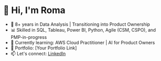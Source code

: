 # 👋 Hi, I'm Roma
- 🧠 8+ years in Data Analysis | Transitioning into Product Ownership
- 📊 Skilled in SQL, Tableau, Power BI, Python, Agile (CSM, CSPO), and PMP-in-progress
- 🌱 Currently learning: AWS Cloud Practitioner | AI for Product Owners
- 📁 Portfolio: [Your Portfolio Link]
- 📫 Let's connect: [LinkedIn](https://linkedin.com/in/your-profile)
